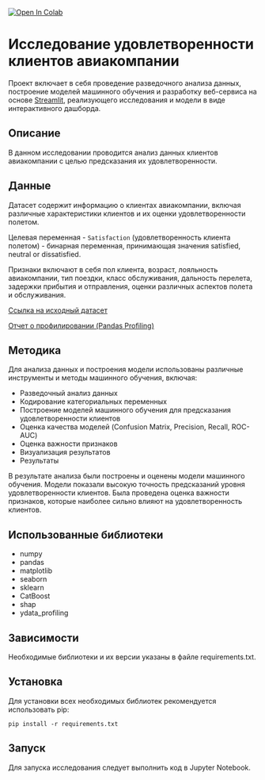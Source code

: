 [![Open In Colab](https://colab.research.google.com/assets/colab-badge.svg)](https://colab.research.google.com/github/reekuu/ds_hse_ml/blob/main/notebooks/airline_customer_satisfaction_analysis.ipynb)
# Исследование удовлетворенности клиентов авиакомпании

Проект включает в себя проведение разведочного анализа данных, построение моделей машинного обучения и разработку веб-сервиса на основе [Streamlit](https://streamlit.io), реализующего исследования и модели в виде интерактивного дашборда.

## Описание

В данном исследовании проводится анализ данных клиентов авиакомпании с целью предсказания их удовлетворенности.

## Данные

Датасет содержит информацию о клиентах авиакомпании, включая различные характеристики клиентов и их оценки удовлетворенности полетом.

Целевая переменная - `Satisfaction` (удовлетворенность клиента полетом) - бинарная переменная, принимающая значения satisfied, neutral or dissatisfied.

Признаки включают в себя пол клиента, возраст, лояльность авиакомпании, тип поездки, класс обслуживания, дальность перелета, задержки прибытия и отправления, оценки различных аспектов полета и обслуживания.

[Ссылка на исходный датасет](https://raw.githubusercontent.com/evgpat/edu_stepik_from_idea_to_mvp/main/datasets/clients.csv)

[Отчет о профилировании (Pandas Profiling)](https://htmlpreview.github.io/?https://github.com/reekuu/ds_hse_ml/blob/main/notebooks/profiling_report.html)

## Методика

Для анализа данных и построения модели использованы различные инструменты и методы машинного обучения, включая:

- Разведочный анализ данных
- Кодирование категориальных переменных
- Построение моделей машинного обучения для предсказания удовлетворенности клиентов
- Оценка качества моделей (Confusion Matrix, Precision, Recall, ROC-AUC)
- Оценка важности признаков
- Визуализация результатов
- Результаты

В результате анализа были построены и оценены модели машинного обучения. Модели показали высокую точность предсказаний уровня удовлетворенности клиентов. Была проведена оценка важности признаков, которые наиболее сильно влияют на удовлетворенность клиентов.

## Использованные библиотеки

- numpy
- pandas
- matplotlib
- seaborn
- sklearn
- CatBoost
- shap
- ydata_profiling

## Зависимости

Необходимые библиотеки и их версии указаны в файле requirements.txt.

## Установка

Для установки всех необходимых библиотек рекомендуется использовать pip:

```
pip install -r requirements.txt
```

## Запуск

Для запуска исследования следует выполнить код в Jupyter Notebook.